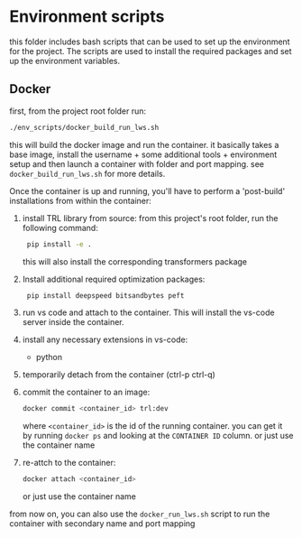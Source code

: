 # Environment scripts

this folder includes bash scripts that can be used to set up the environment for the project. The scripts are used to install the required packages and set up the environment variables.  

## Docker
first, from the project root folder run:
```bash
./env_scripts/docker_build_run_lws.sh
```  

this will build the docker image and run the container. 
it basically takes a base image, install the username + some additional tools + environment setup and then launch a container with folder and port mapping. see `docker_build_run_lws.sh` for more details.

Once the container is up and running, you'll have to perform a 'post-build' installations from within the container:

1. install TRL library from source:
   from this project's root folder, run the following command:
   ```bash
    pip install -e .
    ```
    this will also install the corresponding transformers package
1. Install additional required optimization packages:
   ```bash
    pip install deepspeed bitsandbytes peft 
    ```
1. run vs code and attach to the container. This will install the vs-code server inside the container.
1. install any necessary extensions in vs-code:
    - python


1. temporarily detach from the container (ctrl-p ctrl-q)
2. commit the container to an image:
    ```bash
    docker commit <container_id> trl:dev
    ```   
    where `<container_id>` is the id of the running container. you can get it by running `docker ps` and looking at the `CONTAINER ID` column. or just use the container name
3. re-attch to the container:
    ```bash
    docker attach <container_id>
    ```   
    or just use the container name

from now on, you can also use the `docker_run_lws.sh` script to run the container with secondary name and port mapping
